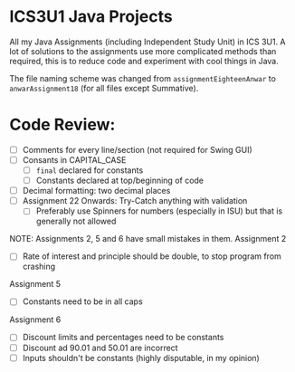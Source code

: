 # ICS3U1 Java Projects 
All my Java Assignments (including Independent Study Unit) in ICS 3U1. A lot of solutions to the assignments use more complicated methods than required, this is to reduce code and experiment with cool things in Java.

The file naming scheme was changed from `assignmentEighteenAnwar` to `anwarAssignment18` (for all files except Summative).

# Code Review:
- [ ] Comments for every line/section (not required for Swing GUI)
- [ ] Consants in CAPITAL_CASE
  - [ ] `final` declared for constants
  - [ ] Constants declared at top/beginning of code
- [ ] Decimal formatting: two decimal places
- [ ] Assignment 22 Onwards: Try-Catch anything with validation
  - [ ] Preferably use Spinners for numbers (especially in ISU) but that is generally not allowed

NOTE: Assignments 2, 5 and 6 have small mistakes in them.
Assignment 2
- [ ] Rate of interest and principle should be double, to stop program from crashing

Assignment 5
- [ ] Constants need to be in all caps

Assignment 6
- [ ] Discount limits and percentages need to be constants
- [ ] Discount ad 90.01 and 50.01 are incorrect
- [ ] Inputs shouldn't be constants (highly disputable, in my opinion)
